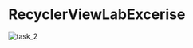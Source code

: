 # RecyclerViewLabExcerise

![task_2](https://user-images.githubusercontent.com/41099217/111615295-a8eaad00-8808-11eb-9fa2-1f56b0871544.png)
